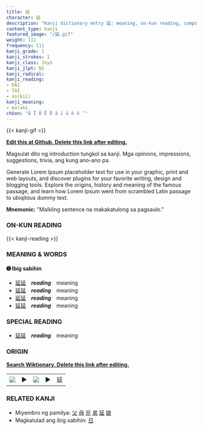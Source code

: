 ```yaml
---
title: 延
character: 延
description: "Kanji dictionary entry 延: meaning, on-kun reading, compounds, origin, related kanji"
content_type: kanji
featured_image: "/延.gif"
weight: 111
frequency: 111
kanji_grade: 1
kanji_strokes: 1
kanji_class: Jōyō
kanji_jlpt: N1
kanji_radical: 
kanji_reading: 
- DAI
- TAI
- oo(kii)
kanji_meaning:
- malaki
chōon: "Ā Ī Ū Ē Ō ā ī ū ē ō ’"
---
```

[//]: # (Don't edit the line below. Kanji animated GIF code is automatically generated.)
{{< kanji-gif >}}

[//]: # (Edit below this line.)

**[Edit this at Github. Delete this link after editing.](https://github.com/tim0g/tim/tree/main/content/kanji/延/index.md)**

Magsulat dito ng introduction tungkol sa kanji. Mga opinions, impressions, suggestions, trivia, ang kung ano-ano pa.

Generate Lorem Ipsum placeholder text for use in your graphic, print and web layouts, and discover plugins for your favorite writing, design and blogging tools. Explore the origins, history and meaning of the famous passage, and learn how Lorem Ipsum went from scrambled Latin passage to ubiqitous dummy text.
 
**Mnemonic:** "Maikling sentence na makakatulong sa pagsaulo."

### ON-KUN READING

[//]: # (Don't edit the line below. ON-KUN READING code is automatically generated.)
{{< kanji-reading >}}

### MEANING & WORDS

#### ➊ **Ibig sabihin**
  - [延](../延)[延](../延)　***reading***　meaning
  - [延](../延)[延](../延)　***reading***　meaning
  - [延](../延)[延](../延)　***reading***　meaning
  - [延](../延)[延](../延)　***reading***　meaning

### SPECIAL READING
  - [延](../延)[延](../延)　***reading***　meaning

### ORIGIN

**[Search Wiktionary. Delete this link after editing.](https://wiktionary.org/wiki/延)**
<table class="kanji-table"><tr><td>
<img src="60px-延-bronze.svg.png">
</td><td>▶</td><td>
<img src="60px-延-oracle.svg.png">
</td><td>▶</td>
<td class="kanji-origin">延</td>
</tr></table>

### RELATED KANJI
- Miyembro ng pamilya: [父](../父) [母](../母) [兄](../兄) [弟](../弟) [延](../延) [娘](../娘)
- Magkatulad ang ibig sabihin: [日](../日)

